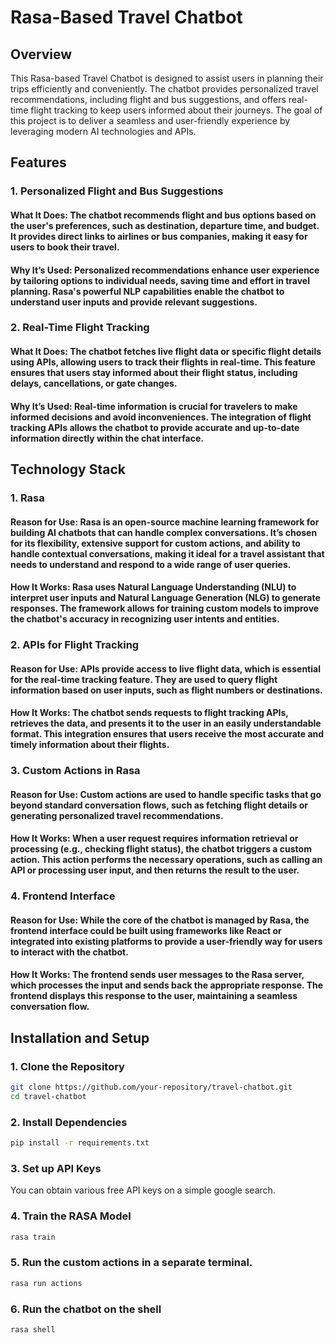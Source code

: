 # Rasa-Based Travel Chatbot
## Overview
This Rasa-based Travel Chatbot is designed to assist users in planning their trips efficiently and conveniently. The chatbot provides personalized travel recommendations, including flight and bus suggestions, and offers real-time flight tracking to keep users informed about their journeys. The goal of this project is to deliver a seamless and user-friendly experience by leveraging modern AI technologies and APIs.

## Features
### 1.  Personalized Flight and Bus Suggestions
#### What It Does: The chatbot recommends flight and bus options based on the user's preferences, such as destination, departure time, and budget. It provides direct links to airlines or bus companies, making it easy for users to book their travel.
#### Why It’s Used: Personalized recommendations enhance user experience by tailoring options to individual needs, saving time and effort in travel planning. Rasa's powerful NLP capabilities enable the chatbot to understand user inputs and provide relevant suggestions.
### 2. Real-Time Flight Tracking
#### What It Does: The chatbot fetches live flight data or specific flight details using APIs, allowing users to track their flights in real-time. This feature ensures that users stay informed about their flight status, including delays, cancellations, or gate changes.
#### Why It’s Used: Real-time information is crucial for travelers to make informed decisions and avoid inconveniences. The integration of flight tracking APIs allows the chatbot to provide accurate and up-to-date information directly within the chat interface.
## Technology Stack
### 1. Rasa
#### Reason for Use: Rasa is an open-source machine learning framework for building AI chatbots that can handle complex conversations. It’s chosen for its flexibility, extensive support for custom actions, and ability to handle contextual conversations, making it ideal for a travel assistant that needs to understand and respond to a wide range of user queries.
#### How It Works: Rasa uses Natural Language Understanding (NLU) to interpret user inputs and Natural Language Generation (NLG) to generate responses. The framework allows for training custom models to improve the chatbot's accuracy in recognizing user intents and entities.
### 2. APIs for Flight Tracking
#### Reason for Use: APIs provide access to live flight data, which is essential for the real-time tracking feature. They are used to query flight information based on user inputs, such as flight numbers or destinations.
#### How It Works: The chatbot sends requests to flight tracking APIs, retrieves the data, and presents it to the user in an easily understandable format. This integration ensures that users receive the most accurate and timely information about their flights.
### 3. Custom Actions in Rasa
#### Reason for Use: Custom actions are used to handle specific tasks that go beyond standard conversation flows, such as fetching flight details or generating personalized travel recommendations.
#### How It Works: When a user request requires information retrieval or processing (e.g., checking flight status), the chatbot triggers a custom action. This action performs the necessary operations, such as calling an API or processing user input, and then returns the result to the user.
### 4. Frontend Interface
#### Reason for Use: While the core of the chatbot is managed by Rasa, the frontend interface could be built using frameworks like React or integrated into existing platforms to provide a user-friendly way for users to interact with the chatbot.
#### How It Works: The frontend sends user messages to the Rasa server, which processes the input and sends back the appropriate response. The frontend displays this response to the user, maintaining a seamless conversation flow.

## Installation and Setup

### 1. Clone the Repository
```bash
git clone https://github.com/your-repository/travel-chatbot.git
cd travel-chatbot
```
### 2. Install Dependencies
```bash
pip install -r requirements.txt
```
### 3. Set up API Keys
You can obtain various free API keys on a simple google search.

### 4. Train the RASA Model
```bash
rasa train
```

### 5. Run the custom actions in a separate terminal.
```bash
rasa run actions
```

### 6. Run the chatbot on the shell
```bash
rasa shell
```
